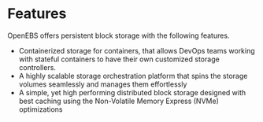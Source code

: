 # Features

OpenEBS offers persistent block storage with the following features.

-   Containerized storage for containers, that allows DevOps teams working with stateful containers to have their own customized storage controllers.
-   A highly scalable storage orchestration platform that spins the storage volumes seamlessly and manages them effortlessly
-   A simple, yet high performing distributed block storage designed with best caching using the Non-Volatile Memory Express (NVMe) optimizations

